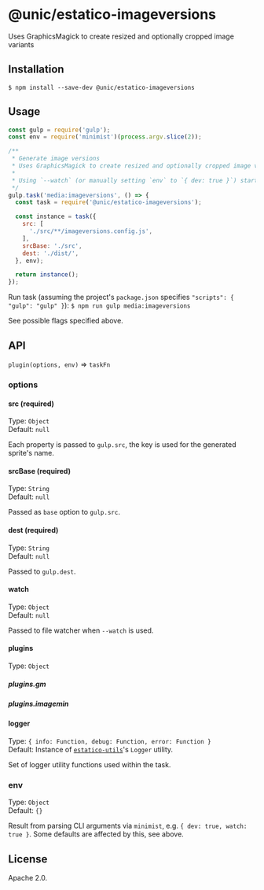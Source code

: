 # @unic/estatico-imageversions

Uses GraphicsMagick to create resized and optionally cropped image variants

## Installation

```
$ npm install --save-dev @unic/estatico-imageversions
```

## Usage

```js
const gulp = require('gulp');
const env = require('minimist')(process.argv.slice(2));

/**
 * Generate image versions
 * Uses GraphicsMagick to create resized and optionally cropped image variants
 *
 * Using `--watch` (or manually setting `env` to `{ dev: true }`) starts file watcher
 */
gulp.task('media:imageversions', () => {
  const task = require('@unic/estatico-imageversions');

  const instance = task({
    src: [
      './src/**/imageversions.config.js',
    ],
    srcBase: './src',
    dest: './dist/',
  }, env);

  return instance();
});
```

Run task (assuming the project's `package.json` specifies `"scripts": { "gulp": "gulp" }`):
`$ npm run gulp media:imageversions`

See possible flags specified above.

## API

`plugin(options, env)` => `taskFn`

### options

#### src (required)

Type: `Object`<br>
Default: `null`

Each property is passed to `gulp.src`, the key is used for the generated sprite's name.

#### srcBase (required)

Type: `String`<br>
Default: `null`

Passed as `base` option to `gulp.src`.

#### dest (required)

Type: `String`<br>
Default: `null`

Passed to `gulp.dest`.

#### watch

Type: `Object`<br>
Default: `null`

Passed to file watcher when `--watch` is used.

#### plugins

Type: `Object`

##### plugins.gm



##### plugins.imagemin



#### logger

Type: `{ info: Function, debug: Function, error: Function }`<br>
Default: Instance of [`estatico-utils`](../estatico-utils)'s `Logger` utility.

Set of logger utility functions used within the task.

### env

Type: `Object`<br>
Default: `{}`

Result from parsing CLI arguments via `minimist`, e.g. `{ dev: true, watch: true }`. Some defaults are affected by this, see above.

## License

Apache 2.0.
